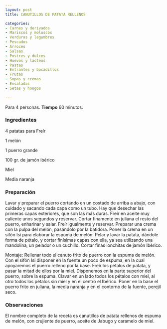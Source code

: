 ```yaml
---
layout: post
title: CANUTILLOS DE PATATA RELLENOS

categories:
- Carnes y derivados
- Mariscos y moluscos
- Verduras y legumbres
- Pescados
- Arroces
- Salsas
- Postres y dulces
- Huevos y lacteos
- Pastas
- Entrantes y bocadillos
- Frutas
- Sopas y cremas
- Ensaladas
- Setas y hongos
 
---
```

Para 4 personas.
<b>Tiempo</b> 60 minutos.

<h3>Ingredientes</h3>

4 patatas para Freír

1 melón

1 puerro grande

100 gr. de jamón ibérico

Miel

Media naranja

<h3>Preparación</h3>

Lavar y preparar el puerro cortando en un costado de arriba a abajo, con cuidado y sacando cada capa como un tubo. Hay que desechar las primeras capas exteriores, que son las más duras. Freír en aceite muy caliente unos segundos y reservar. Cortar finamente en juliana el resto del puerro, enharinar y salar. Freír igualmente y reservar. Preparar una crema con la pulpa del melón, pasándolo por la batidora. Poner la crema en un sifón Isi para elaborar la espuma de melón. Pelar y lavar la patata, dándole forma de pétalo, y cortar finísimas capas con ella, ya sea utilizando una mandolina, un pelador o un cuchillo. Cortar finas lonchitas de jamón Ibérico.

Montaje: Rellenar todo el canuto frito de puerro con la espuma de melón. Con el sifón Isi disponer en la fuente un poco de espuma, en la cual apoyaremos el puerro relleno por la base. Freír los pétalos de patata, y pasar la mitad de ellos por la miel. Disponemos en la parte superior del puerro, sobre la espuma. Clavar en un lado todos los pétalos con miel, al otro todos los pétalos sin miel y en el centro el Ibérico. Poner en la base el puerro frito en juliana, la media naranja y en el contorno de la fuente, perejil seco.

<h3>Observaciones</h3>

El nombre completo de la receta es canutillos de patata rellenos de espuma de melón, con crujiente de puerro, aceite de Jabugo y caramelo de miel.

